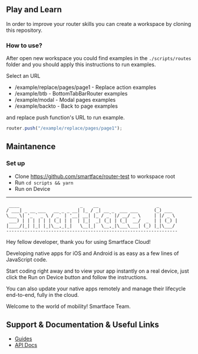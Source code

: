 ## Play and Learn

In order to improve your router skills you can create a workspace by cloning this repository.

### How to use?

After open new workspace you could find examples in the `./scripts/routes` folder and you should apply this instructions to run examples.

Select an URL 
- /example/replace/pages/page1 - Replace action examples
- /example/btb - BottomTabBarRouter examples
- /example/modal - Modal pages examples
- /example/backto - Back to page examples
    
and replace push function's URL to run example.

```js
router.push("/example/replace/pages/page1");
```

## Maintanence
### Set up
- Clone https://github.com/smartface/router-test to workspace root
- Run ``` cd scripts && yarn ```
- Run on Device

___
     ____                       _    __                      _
    / ___| _ __ ___   __ _ _ __| |_ / _| __ _  ___ ___      (_) ___  
    \___ \| '_ ` _ \ / _` | '__| __| |_ / _` |/ __/ _ \     | |/ _ \ 
     ___) | | | | | | (_| | |  | |_|  _| (_| | (_|  __/  _  | | (_) |
    |____/|_| |_| |_|\__,_|_|   \__|_|  \__,_|\___\___| (_) |_|\___/ 
    -----------------------------------------------------------------


Hey fellow developer, thank you for using Smartface Cloud!

Developing native apps for iOS and Android is as easy as a few lines of
JavaScript code.

Start coding right away and to view your app instantly on a real device,
just click the Run on Device button and follow the instructions.

You can also update your native apps remotely and manage their lifecycle
end-to-end, fully in the cloud.

Welcome to the world of mobility!
Smartface Team.

## Support & Documentation & Useful Links

- [Guides](https://docs.smartface.io/)
- [API Docs](http://ref.smartface.io)
